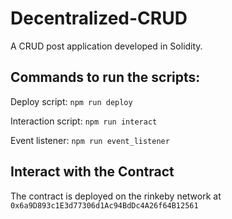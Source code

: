 # Decentralized-CRUD
A CRUD post application developed in Solidity.

## Commands to run the scripts:

Deploy script: `npm run deploy`

Interaction script: `npm run interact`

Event listener: `npm run event_listener`

## Interact with the Contract

The contract is deployed on the rinkeby network at `0x6a9D893c1E3d77306d1Ac94BdDc4A26f64B12561`
